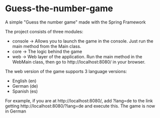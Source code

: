 # Guess-the-number-game
A simple "Guess the number game" made with the Spring Framework

The project consists of three modules:
- console -> Allows you to launch the game in the console. Just run the main method from the Main class.
- core -> The logic behind the game
- web -> Web layer of the application. Run the main method in the WebMain class, then go to http://localhost:8080/ in your browser. 

The web version of the game supports 3 language versions:
- English (en)
- German (de)
- Spanish (es)

For example, if you are at http://localhost:8080/, add ?lang=de to the link getting http://localhost:8080/?lang=de and execute this.
The game is now in German
